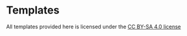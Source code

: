 # Templates 

All templates provided here is licensed under the <a href="https://creativecommons.org/licenses/by-sa/4.0/">CC BY-SA 4.0 license</a>